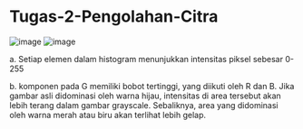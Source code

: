 # Tugas-2-Pengolahan-Citra
![image](https://github.com/user-attachments/assets/1bdc0d2d-2105-4a5c-a08c-5c4cee992029)
![image](https://github.com/user-attachments/assets/918990b4-aa52-4f3b-8dcc-30a40c00a35b)


a. Setiap elemen dalam histogram menunjukkan intensitas piksel sebesar 0-255

b. komponen pada G memiliki bobot tertinggi, yang diikuti oleh R dan B. Jika gambar asli didominasi oleh warna hijau, intensitas di area tersebut akan lebih terang dalam gambar grayscale.
Sebaliknya, area yang didominasi oleh warna merah atau biru akan terlihat lebih gelap.
